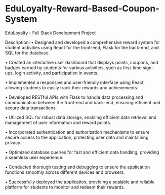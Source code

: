 # EduLoyalty-Reward-Based-Coupon-System

EduLoyalty - Full Stack Development Project

Description:
• Designed and developed a comprehensive reward system for student activities using React for the front-end, Flask for the back-end, and SQL for the database.

• Created an interactive user dashboard that displays points, coupons, and badges earned by students for various activities, such as first-time sign-ups, login activity, and participation in events.

• Implemented a responsive and user-friendly interface using React, allowing students to easily track their rewards and achievements.

• Developed RESTful APIs with Flask to handle data processing and communication between the front-end and back-end, ensuring efficient and secure data transactions.

• Utilized SQL for robust data storage, enabling efficient data retrieval and management of user information and reward points.

• Incorporated authentication and authorization mechanisms to ensure secure access to the application, protecting user data and maintaining privacy.

• Optimized database queries for fast and efficient data handling, providing a seamless user experience.

• Conducted thorough testing and debugging to ensure the application functions smoothly across different devices and browsers.

• Successfully deployed the application, providing a scalable and reliable platform for students to monitor and redeem their rewards.
